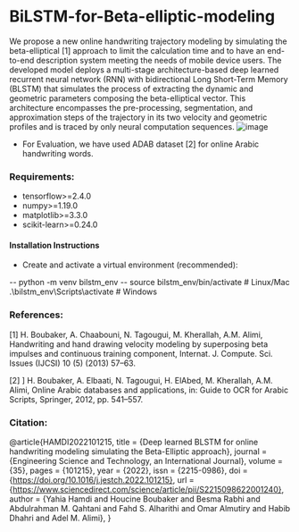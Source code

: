 # BiLSTM-for-Beta-elliptic-modeling
We propose a new online handwriting trajectory modeling by simulating the beta-elliptical [1] approach to limit the calculation time and to have an end-to-end description system meeting the needs of mobile device users. The developed model deploys a multi-stage architecture-based deep learned recurrent neural network (RNN) with bidirectional Long Short-Term Memory (BLSTM) that simulates the process of extracting the dynamic and geometric parameters composing the beta-elliptical vector. This architecture encompasses the pre-processing, segmentation, and approximation steps of the trajectory in its two velocity and geometric profiles and is traced by only neural computation sequences.
![image](https://github.com/user-attachments/assets/e34a5c09-94a3-495d-9d30-2ac9c4c4c9ff)
- For Evaluation, we have used ADAB dataset [2] for online Arabic handwriting words.
### Requirements:
- tensorflow>=2.4.0
- numpy>=1.19.0
- matplotlib>=3.3.0 
- scikit-learn>=0.24.0
#### Installation Instructions
- Create and activate a virtual environment (recommended):

-- python -m venv bilstm_env
-- source bilstm_env/bin/activate  # Linux/Mac
.\bilstm_env\Scripts\activate   # Windows
### References:

[1] H. Boubaker, A. Chaabouni, N. Tagougui, M. Kherallah, A.M. Alimi, Handwriting
and hand drawing velocity modeling by superposing beta impulses and continuous training component, Internat. J. Compute. Sci. Issues (IJCSI) 10 (5)
(2013) 57–63.

[2] ] H. Boubaker, A. Elbaati, N. Tagougui, H. ElAbed, M. Kherallah, A.M. Alimi, Online Arabic databases and applications, in: Guide to OCR for Arabic Scripts,
Springer, 2012, pp. 541–557.

### Citation: 

@article{HAMDI2022101215,
title = {Deep learned BLSTM for online handwriting modeling simulating the Beta-Elliptic approach},
journal = {Engineering Science and Technology, an International Journal},
volume = {35},
pages = {101215},
year = {2022},
issn = {2215-0986},
doi = {https://doi.org/10.1016/j.jestch.2022.101215},
url = {https://www.sciencedirect.com/science/article/pii/S2215098622001240},
author = {Yahia Hamdi and Houcine Boubaker and Besma Rabhi and Abdulrahman M. Qahtani and Fahd S. Alharithi and Omar Almutiry and Habib Dhahri and Adel M. Alimi},
}
